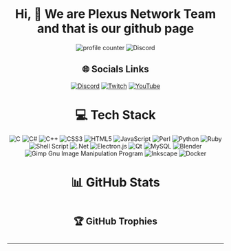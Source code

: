 
<h1 align="center" id="hi-we-are-plexus-network-team-and-that-is-our-github-page">Hi, 👋 We are Plexus Network Team and that is our github page</h1>
<p align="center"><img src="https://komarev.com/ghpvc/?username=PlexusNetworkSystem&amp;label=Profile+Views&amp;color=3E9FEF" alt="profile counter">
<img src="https://img.shields.io/discord/939514422613901352?label=Discord" alt="Discord"></p>
<h2 align="center" id="-socials-links">🌐 Socials Links</h2>
<p align="center"><a href="https://discord.gg/dkVgDuS5AY"><img src="https://img.shields.io/badge/Discord-%237289DA.svg?logo=discord&amp;logoColor=white" alt="Discord"></a> <a href="https://twitch.tv/plexus_system"><img src="https://img.shields.io/badge/Twitch-%239146FF.svg?logo=Twitch&amp;logoColor=white" alt="Twitch"></a> <a href="https://www.youtube.com/channel/UC_YNbfCMFmSeYsK2_i1HR-Q"><img src="https://img.shields.io/badge/YouTube-%23FF0000.svg?logo=YouTube&amp;logoColor=white" alt="YouTube"></a> </p>
<h1 align="center" id="-tech-stack">💻 Tech Stack</h1>
<p align="center"><img src="https://img.shields.io/badge/c-%2300599C.svg?style=for-the-badge&amp;logo=c&amp;logoColor=white" alt="C"> <img src="https://img.shields.io/badge/c%23-%23239120.svg?style=for-the-badge&amp;logo=c-sharp&amp;logoColor=white" alt="C#"> <img src="https://img.shields.io/badge/c++-%2300599C.svg?style=for-the-badge&amp;logo=c%2B%2B&amp;logoColor=white" alt="C++"> <img src="https://img.shields.io/badge/css3-%231572B6.svg?style=for-the-badge&amp;logo=css3&amp;logoColor=white" alt="CSS3"> <img src="https://img.shields.io/badge/html5-%23E34F26.svg?style=for-the-badge&amp;logo=html5&amp;logoColor=white" alt="HTML5"> <img src="https://img.shields.io/badge/javascript-%23323330.svg?style=for-the-badge&amp;logo=javascript&amp;logoColor=%23F7DF1E" alt="JavaScript"> <img src="https://img.shields.io/badge/perl-%2339457E.svg?style=for-the-badge&amp;logo=perl&amp;logoColor=white" alt="Perl"> <img src="https://img.shields.io/badge/python-3670A0?style=for-the-badge&amp;logo=python&amp;logoColor=ffdd54" alt="Python"> <img src="https://img.shields.io/badge/ruby-%23CC342D.svg?style=for-the-badge&amp;logo=ruby&amp;logoColor=white" alt="Ruby"> <img src="https://img.shields.io/badge/shell_script-%23121011.svg?style=for-the-badge&amp;logo=gnu-bash&amp;logoColor=white" alt="Shell Script"> <img src="https://img.shields.io/badge/.NET-5C2D91?style=for-the-badge&amp;logo=.net&amp;logoColor=white" alt=".Net"> <img src="https://img.shields.io/badge/Electron-191970?style=for-the-badge&amp;logo=Electron&amp;logoColor=white" alt="Electron.js"> <img src="https://img.shields.io/badge/Qt-%23217346.svg?style=for-the-badge&amp;logo=Qt&amp;logoColor=white" alt="Qt"> <img src="https://img.shields.io/badge/mysql-%2300f.svg?style=for-the-badge&amp;logo=mysql&amp;logoColor=white" alt="MySQL"> <img src="https://img.shields.io/badge/blender-%23F5792A.svg?style=for-the-badge&amp;logo=blender&amp;logoColor=white" alt="Blender"> <img src="https://img.shields.io/badge/Gimp-657D8B?style=for-the-badge&amp;logo=gimp&amp;logoColor=FFFFFF" alt="Gimp Gnu Image Manipulation Program"> <img src="https://img.shields.io/badge/Inkscape-e0e0e0?style=for-the-badge&amp;logo=inkscape&amp;logoColor=080A13" alt="Inkscape"> <img src="https://img.shields.io/badge/docker-%230db7ed.svg?style=for-the-badge&amp;logo=docker&amp;logoColor=white" alt="Docker"></p>
<h1 align="center" id="-github-stats">📊 GitHub Stats</h1>
<p align="center"><img src="https://github-readme-stats.vercel.app/api?username=PlexusNetworkSystem&amp;theme=dark&amp;hide_border=false&amp;include_all_commits=true&amp;count_private=false" alt=""><br/>
<img src="https://github-readme-streak-stats.herokuapp.com/?user=PlexusNetworkSystem&amp;theme=dark&amp;hide_border=false" alt=""><br/>
<img src="https://github-readme-stats.vercel.app/api/top-langs/?username=PlexusNetworkSystem&amp;theme=dark&amp;hide_border=false&amp;include_all_commits=true&amp;count_private=false&amp;layout=compact" alt=""></p>
<h2 align="center" id="-github-trophies">🏆 GitHub Trophies</h2>
<p align="center"><img src="https://github-profile-trophy.vercel.app/?username=PlexusNetworkSystem&amp;theme=gruvbox&amp;no-frame=true&amp;no-bg=false&amp;margin-w=4" alt=""></p>
<hr>
